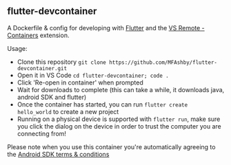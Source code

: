 flutter-devcontainer
--------------------

A Dockerfile & config for developing with [Flutter](https://flutter.dev/) and 
the [VS Remote - Containers](https://code.visualstudio.com/docs/remote/containers) 
extension. 

Usage: 
* Clone this repository `git clone https://github.com/MFAshby/flutter-devcontainer.git`
* Open it in VS Code `cd flutter-devcontainer; code .`
* Click 'Re-open in container' when prompted
* Wait for downloads to complete (this can take a while, it downloads java, android SDK
and flutter)
* Once the container has started, you can run `flutter create hello_world` to create a 
new project
* Running on a physical device is supported with `flutter run`, make sure you click the 
dialog on the device in order to trust the computer you are connecting from!


Please note when you use this container you're automatically agreeing to the 
[Android SDK terms & conditions](https://developer.android.com/studio/terms)
